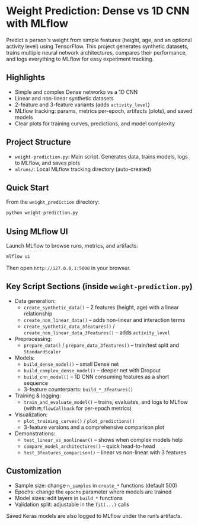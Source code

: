 # Weight Prediction: Dense vs 1D CNN with MLflow

Predict a person's weight from simple features (height, age, and an optional activity level) using TensorFlow. This project generates synthetic datasets, trains multiple neural network architectures, compares their performance, and logs everything to MLflow for easy experiment tracking.

## Highlights
- Simple and complex Dense networks vs a 1D CNN
- Linear and non-linear synthetic datasets
- 2-feature and 3-feature variants (adds `activity_level`)
- MLflow tracking: params, metrics per-epoch, artifacts (plots), and saved models
- Clear plots for training curves, predictions, and model complexity

## Project Structure
- `weight-prediction.py`: Main script. Generates data, trains models, logs to MLflow, and saves plots
- `mlruns/`: Local MLflow tracking directory (auto-created)


## Quick Start
From the `weight_prediction` directory:

```bash
python weight-prediction.py
```

## Using MLflow UI
Launch MLflow to browse runs, metrics, and artifacts:

```bash
mlflow ui
```

Then open `http://127.0.0.1:5000` in your browser.

## Key Script Sections (inside `weight-prediction.py`)
- Data generation:
  - `create_synthetic_data()` – 2 features (height, age) with a linear relationship
  - `create_non_linear_data()` – adds non-linear and interaction terms
  - `create_synthetic_data_3features()` / `create_non_linear_data_3features()` – adds `activity_level`
- Preprocessing:
  - `prepare_data()` / `prepare_data_3features()` – train/test split and `StandardScaler`
- Models:
  - `build_dense_model()` – small Dense net
  - `build_complex_dense_model()` – deeper net with Dropout
  - `build_cnn_model()` – 1D CNN consuming features as a short sequence
  - 3-feature counterparts: `build_*_3features()`
- Training & logging:
  - `train_and_evaluate_model()` – trains, evaluates, and logs to MLflow (with `MLflowCallback` for per-epoch metrics)
- Visualization:
  - `plot_training_curves()` / `plot_predictions()`
  - 3-feature versions and a comprehensive comparison plot
- Demonstrations:
  - `test_linear_vs_nonlinear()` – shows when complex models help
  - `compare_model_architectures()` – quick head-to-head
  - `test_3features_comparison()` – linear vs non-linear with 3 features

## Customization
- Sample size: change `n_samples` in `create_*` functions (default 500)
- Epochs: change the `epochs` parameter where models are trained
- Model sizes: edit layers in `build_*` functions
- Validation split: adjustable in the `fit(...)` calls


Saved Keras models are also logged to MLflow under the run’s artifacts.

